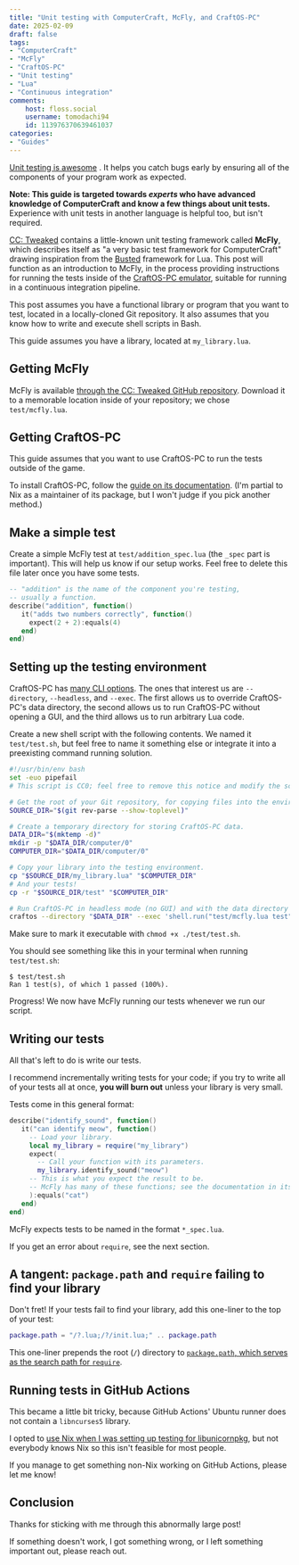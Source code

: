 ```yaml
---
title: "Unit testing with ComputerCraft, McFly, and CraftOS-PC"
date: 2025-02-09
draft: false
tags:
- "ComputerCraft"
- "McFly"
- "CraftOS-PC"
- "Unit testing"
- "Lua"
- "Continuous integration"
comments:
    host: floss.social
    username: tomodachi94
    id: 113976370639461037
categories:
- "Guides"
---
```


[Unit testing is awesome](https://www.howtogeek.com/devops/what-is-unit-testing-and-why-is-it-important/) .
It helps you catch bugs early by ensuring all of the components of your program work as expected.

**Note: This guide is targeted towards *experts* who have advanced knowledge of ComputerCraft and know a few things about unit tests.**
Experience with unit tests in another language is helpful too, but isn't required.

[CC: Tweaked](https://computercraft.cc) contains a little-known unit testing framework called **McFly**, which describes itself as "a very basic test framework for ComputerCraft" drawing inspiration from the [Busted](https://lunarmodules.github.io/busted/) framework for Lua.
This post will function as an introduction to McFly, in the process providing instructions for running the tests inside of the [CraftOS-PC emulator](https://craftos-pc.cc), suitable for running in a continuous integration pipeline.

This post assumes you have a functional library or program that you want to test, located in a locally-cloned Git repository.
It also assumes that you know how to write and execute shell scripts in Bash.

This guide assumes you have a library, located at `my_library.lua`.

## Getting McFly

McFly is available [through the CC: Tweaked GitHub repository](https://raw.githubusercontent.com/cc-tweaked/CC-Tweaked/refs/heads/mc-1.20.x/projects/core/src/test/resources/test-rom/mcfly.lua).
Download it to a memorable location inside of your repository; we chose `test/mcfly.lua`.

## Getting CraftOS-PC

This guide assumes that you want to use CraftOS-PC to run the tests outside of the game.

To install CraftOS-PC, follow the [guide on its documentation](https://www.craftos-pc.cc/docs/installation).
(I'm partial to Nix as a maintainer of its package, but I won't judge if you pick another method.)

## Make a simple test

Create a simple McFly test at `test/addition_spec.lua` (the `_spec` part is important). This will help us know if our setup works. Feel free to delete this file later once you have some tests.

```lua
-- "addition" is the name of the component you're testing,
-- usually a function.
describe("addition", function()
   it("adds two numbers correctly", function()
     expect(2 + 2):equals(4)
   end)
end)
```

## Setting up the testing environment

CraftOS-PC has [many CLI options](https://www.craftos-pc.cc/docs/cli). The ones that interest us are `--directory`, `--headless`, and `--exec`.
The first allows us to override CraftOS-PC's data directory, the second allows us to run CraftOS-PC without opening a GUI, and the third allows us to run arbitrary Lua code.

Create a new shell script with the following contents. We named it `test/test.sh`, but feel free to name it something else or integrate it into a preexisting command running solution.

```sh
#!/usr/bin/env bash
set -euo pipefail
# This script is CC0; feel free to remove this notice and modify the script however you like, with or without attribution.

# Get the root of your Git repository, for copying files into the environment later.
SOURCE_DIR="$(git rev-parse --show-toplevel)"

# Create a temporary directory for storing CraftOS-PC data.
DATA_DIR="$(mktemp -d)"
mkdir -p "$DATA_DIR/computer/0"
COMPUTER_DIR="$DATA_DIR/computer/0"

# Copy your library into the testing environment.
cp "$SOURCE_DIR/my_library.lua" "$COMPUTER_DIR"
# And your tests!
cp -r "$SOURCE_DIR/test" "$COMPUTER_DIR"

# Run CraftOS-PC in headless mode (no GUI) and with the data directory set to $DATA_DIR.
craftos --directory "$DATA_DIR" --exec 'shell.run("test/mcfly.lua test"); os.shutdown()'
```

Make sure to mark it executable with `chmod +x ./test/test.sh`.

You should see something like this in your terminal when running `test/test.sh`:

```
$ test/test.sh
Ran 1 test(s), of which 1 passed (100%).
```

Progress! We now have McFly running our tests whenever we run our script.

## Writing our tests

All that's left to do is write our tests.

I recommend incrementally writing tests for your code; if you try to write all of your tests all at once, **you will burn out** unless your library is very small.

Tests come in this general format:

```lua
describe("identify_sound", function()
   it("can identify meow", function()
     -- Load your library.
     local my_library = require("my_library")
     expect(
       -- Call your function with its parameters.
       my_library.identify_sound("meow")
     -- This is what you expect the result to be.
     -- McFly has many of these functions; see the documentation in its source code for more.
     ):equals("cat")
   end)
end)
```

McFly expects tests to be named in the format `*_spec.lua`.

If you get an error about `require`, see the next section.

## A tangent: `package.path` and `require` failing to find your library

Don't fret! If your tests fail to find your library, add this one-liner to the top of your test:

```lua
package.path = "/?.lua;/?/init.lua;" .. package.path
```

This one-liner prepends the root (`/`) directory to [`package.path`, which serves as the search path for `require`](https://www.lua.org/manual/5.1/manual.html#pdf-require).

## Running tests in GitHub Actions

This became a little bit tricky, because GitHub Actions' Ubuntu runner does not contain a `libncurses5` library.

I opted to [use Nix when I was setting up testing for libunicornpkg](https://github.com/unicornpkg/libunicornpkg/blob/cbc4beb8d2542beb016a145e44befa0360320797/.github/workflows/ci.yaml), but not everybody knows Nix so this isn't feasible for most people.

If you manage to get something non-Nix working on GitHub Actions, please let me know!

## Conclusion

Thanks for sticking with me through this abnormally large post!

If something doesn't work, I got something wrong, or I left something important out, please reach out.
